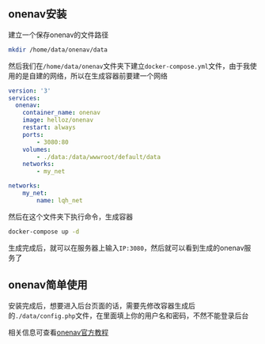## onenav安装

建立一个保存onenav的文件路径

```bash 
mkdir /home/data/onenav/data
```

然后我们在`/home/data/onenav`文件夹下建立`docker-compose.yml`文件，由于我使用的是自建的网络，所以在生成容器前要建一个网络

```yml
version: '3'
services:
  onenav:
    container_name: onenav
    image: helloz/onenav
    restart: always
    ports:
        - 3080:80
    volumes:
        - ./data:/data/wwwroot/default/data 
    networks:
        - my_net

networks:
    my_net:
        name: lqh_net
```

然后在这个文件夹下执行命令，生成容器

```bash
docker-compose up -d
```

生成完成后，就可以在服务器上输入`IP:3080`，然后就可以看到生成的onenav服务了

## onenav简单使用

安装完成后，想要进入后台页面的话，需要先修改容器生成后的`./data/config.php`文件，在里面填上你的用户名和密码，不然不能登录后台

相关信息可查看[onenav官方教程](https://doc.xiaoz.org/books/onenav/page/091d5)



